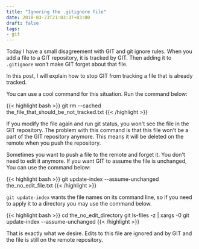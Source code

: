 ```yaml
---
title: "Ignoring the .gitignore file"
date: 2018-03-23T21:03:37+03:00
draft: false
tags:
- git
---
```


Today I have a small disagreement with GIT and git ignore rules. When you add a
file to a GIT repository, it is tracked by GIT. Then adding it to `.gitignore`
won't make GIT forget about that file.

In this post, I will explain how to stop GIT from tracking a file that is
already tracked.

<!--more-->

You can use a cool command for this situation. Run the command below:

{{< highlight bash >}}
git rm --cached the_file_that_should_be_not_tracked.txt
{{< /highlight >}}

If you modify the file again and run git status, you won't see the file in the
GIT repository. The problem with this command is that this file won't be a part
of the GIT repository anymore. This means it will be deleted on the remote when
you push the repository.

Sometimes you want to push a file to the remote and forget it. You don't need to
edit it anymore. If you want GIT to assume the file is unchanged, You can use
the command below:

{{< highlight bash >}}
git update-index --assume-unchanged the_no_edit_file.txt
{{< /highlight >}}

`git update-index` wants the file names on its command line, so if you need to
apply it to a directory you may use the command below.

{{< highlight bash >}}
cd the_no_edit_directory
git ls-files -z | xargs -0 git update-index --assume-unchanged
{{< /highlight >}}

That is exactly what we desire. Edits to this file are ignored and by GIT and
the file is still on the remote repository.
